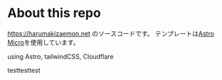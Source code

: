 # About this repo

https://harumakizaemon.net のソースコードです。
テンプレートは[Astro Micro](https://github.com/trevortylerlee/astro-micro)を使用しています。

using Astro, tailwindCSS, Cloudflare

testtesttest